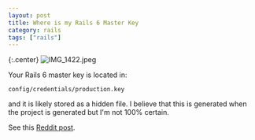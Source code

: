 ```yaml
---
layout: post
title: Where is my Rails 6 Master Key
category: rails
tags: ["rails"]
---
```

{:.center}
![IMG_1422.jpeg](/blog/assets/IMG_1422.jpeg)

Your Rails 6 master key is located in:

    config/credentials/production.key

and it is likely stored as a hidden file.  I believe that this is generated when the project is generated but I'm not 100% certain.

See this [Reddit post](https://www.reddit.com/r/rails/comments/ci45t2/rails_6_masterkey/).